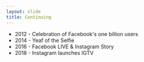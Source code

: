 ```yaml
---
layout: slide
title: Continuing
---
```


- 2012 - Celebration of Facebook's one billion users
- 2014 - Yeaf of the Selfie
- 2016 - Facebook LIVE & Instagram Story
- 2018 - Instagram launches IGTV 
